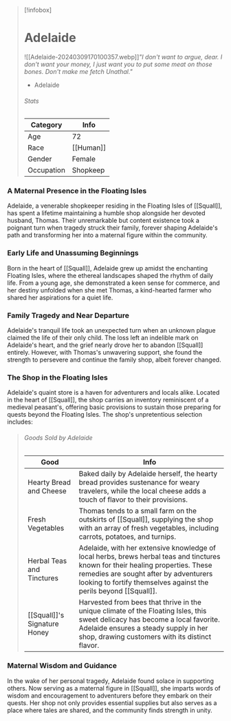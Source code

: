 > [!infobox]
> # Adelaide
> ![[Adelaide-20240309170100357.webp]]*"I don't want to argue, dear. I don't want your money, I just want you to put some meat on those bones. Don't make me fetch Unathal."*
> - Adelaide
> ###### Stats
> | Category |  Info |
> | ---- | ---- |
> | Age | 72 |
> | Race | [[Human]] |
> | Gender | Female |
> | Occupation | Shopkeep |

### A Maternal Presence in the Floating Isles

Adelaide, a venerable shopkeeper residing in the Floating Isles of [[Squall]], has spent a lifetime maintaining a humble shop alongside her devoted husband, Thomas. Their unremarkable but content existence took a poignant turn when tragedy struck their family, forever shaping Adelaide's path and transforming her into a maternal figure within the community.

### Early Life and Unassuming Beginnings

Born in the heart of [[Squall]], Adelaide grew up amidst the enchanting Floating Isles, where the ethereal landscapes shaped the rhythm of daily life. From a young age, she demonstrated a keen sense for commerce, and her destiny unfolded when she met Thomas, a kind-hearted farmer who shared her aspirations for a quiet life.

### Family Tragedy and Near Departure

Adelaide's tranquil life took an unexpected turn when an unknown plague claimed the life of their only child. The loss left an indelible mark on Adelaide's heart, and the grief nearly drove her to abandon [[Squall]] entirely. However, with Thomas's unwavering support, she found the strength to persevere and continue the family shop, albeit forever changed.

### The Shop in the Floating Isles

Adelaide's quaint store is a haven for adventurers and locals alike. Located in the heart of [[Squall]], the shop carries an inventory reminiscent of a medieval peasant's, offering basic provisions to sustain those preparing for quests beyond the Floating Isles. The shop's unpretentious selection includes:

> ###### Goods Sold by Adelaide
> | Good |  Info |
> | ---- | ---- |
> | Hearty Bread and Cheese | Baked daily by Adelaide herself, the hearty bread provides sustenance for weary travelers, while the local cheese adds a touch of flavor to their provisions. |
> | Fresh Vegetables | Thomas tends to a small farm on the outskirts of [[Squall]], supplying the shop with an array of fresh vegetables, including carrots, potatoes, and turnips. |
> | Herbal Teas and Tinctures | Adelaide, with her extensive knowledge of local herbs, brews herbal teas and tinctures known for their healing properties. These remedies are sought after by adventurers looking to fortify themselves against the perils beyond [[Squall]]. |
> | [[Squall]]'s Signature Honey | Harvested from bees that thrive in the unique climate of the Floating Isles, this sweet delicacy has become a local favorite. Adelaide ensures a steady supply in her shop, drawing customers with its distinct flavor. |

### Maternal Wisdom and Guidance

In the wake of her personal tragedy, Adelaide found solace in supporting others. Now serving as a maternal figure in [[Squall]], she imparts words of wisdom and encouragement to adventurers before they embark on their quests. Her shop not only provides essential supplies but also serves as a place where tales are shared, and the community finds strength in unity.